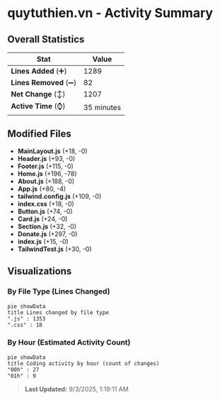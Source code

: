 # quytuthien.vn - Activity Summary 

## Overall Statistics

| Stat                   | Value                                                             |
| ---------------------- | ----------------------------------------------------------------- |
| **Lines Added** (➕)   | 1289                                          |
| **Lines Removed** (➖) | 82                                        |
| **Net Change** (↕)    | 1207                |
| **Active Time** (⌚)   | 35 minutes |


## Modified Files
- **MainLayout.js** (+18, -0)
- **Header.js** (+93, -0)
- **Footer.js** (+115, -0)
- **Home.js** (+196, -78)
- **About.js** (+188, -0)
- **App.js** (+80, -4)
- **tailwind.config.js** (+109, -0)
- **index.css** (+18, -0)
- **Button.js** (+74, -0)
- **Card.js** (+24, -0)
- **Section.js** (+32, -0)
- **Donate.js** (+297, -0)
- **index.js** (+15, -0)
- **TailwindTest.js** (+30, -0)

## Visualizations

### By File Type (Lines Changed)

```mermaid
pie showData
title Lines changed by file type
".js" : 1353
".css" : 18
```

### By Hour (Estimated Activity Count)

```mermaid
pie showData
title Coding activity by hour (count of changes)
"00h" : 27
"01h" : 9
```


> **Last Updated:** 9/3/2025, 1:19:11 AM